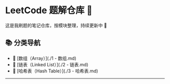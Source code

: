 # LeetCode 题解仓库 🧠

这是我刷题的笔记仓库，按模块整理，持续更新中 🚀

## 📚 分类导航

- 📌 [数组（Array）](./1 - 数组.md)
- 🔗 [链表（Linked List）](./2 - 链表.md)
- 🧩 [哈希表（Hash Table）](./3 - 哈希表.md)

---

